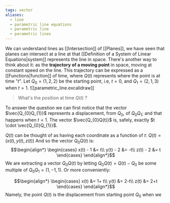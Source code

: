 ```yaml
---
tags: vector
aliases:
  - line
  - parametric line equations
  - parametric line
  - parametric lines
---
```

We can understand lines as [[Intersection]] of [[Planes]], we have seen that planes can intersect at a line at that [[Definition of a System of Linear Equations|system]] represents the line in space.
There's another way to think about it: as the **trajectory of a moving point** in space, moving at constant speed on the line. This trajectory can be expressed as a [[Functions|function]] of time, where $Q(t)$ represents where the point is at time "$t$".
Let $Q_{0} = (1,2,2)$ be the starting point, i.e, $t=0$, and $Q_{1}=(2,1,3)$ when $t=1$.
![[parametric_line.excalidraw]]
> What's the position at time $Q(t)$ ?

To answer the question we can first notice that the vector $\vec{Q_{0}Q_{1}}$ represents a displacement, from $Q_{0}$, of $Q_{0}Q_{1}$; and that happens when $t=1$. The vector $\vec{Q_{0}Q(t)}$ is, safely, exactly $t \cdot \vec{Q_{0}Q_{1}}$.

$Q(t)$ can be thought of as having each coordinate as a function of $t$: $Q(t) = (x(t), y(t), z(t))$
And so the vector $Q_{0}Q(t)$ is:
$$\begin{align*}
\begin{cases}
x(t) - 1 &= t\\
y(t) - 2 &= -t\\
z(t) - 2 &= t
\end{cases}
\end{align*}$$
We are extracting a vector $Q_{0}Q(t)$ by letting $Q_{0}Q(t)=Q(t)-Q_{0}$  be some multiple of $Q_{0}Q_{1}=(1,-1,1)$. Or more conveniently:

$$\begin{align*}
\begin{cases}
x(t) &= 1+ t\\
y(t) &= 2-t\\
z(t) &= 2+t
\end{cases}
\end{align*}$$
Namely, the point $Q(t)$ is the displacement from starting point $Q_{0}$ when we 